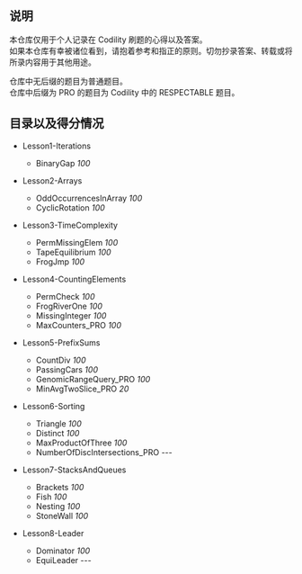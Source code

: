 ## 说明

本仓库仅用于个人记录在 Codility 刷题的心得以及答案。  
如果本仓库有幸被诸位看到，请抱着参考和指正的原则。切勿抄录答案、转载或将所录内容用于其他用途。

仓库中无后缀的题目为普通题目。  
仓库中后缀为 PRO 的题目为 Codility 中的 RESPECTABLE 题目。


## 目录以及得分情况

* Lesson1-Iterations
	* BinaryGap                       *100*

* Lesson2-Arrays
	* OddOccurrencesInArray           *100*
	* CyclicRotation                  *100*

* Lesson3-TimeComplexity
	* PermMissingElem                 *100*
	* TapeEquilibrium                 *100*
	* FrogJmp                         *100*

* Lesson4-CountingElements
	* PermCheck                       *100*
	* FrogRiverOne                    *100*
	* MissingInteger                  *100*
	* MaxCounters_PRO                 *100*

* Lesson5-PrefixSums
	* CountDiv                        *100*
	* PassingCars                     *100*
	* GenomicRangeQuery_PRO           *100*
	* MinAvgTwoSlice_PRO              *20*

* Lesson6-Sorting
	* Triangle                        *100*
	* Distinct                        *100*
	* MaxProductOfThree               *100*
	* NumberOfDiscIntersections_PRO   *---*

* Lesson7-StacksAndQueues
	* Brackets                        *100*
	* Fish                            *100*
	* Nesting                         *100*
	* StoneWall                       *100*

* Lesson8-Leader
	* Dominator                        *100*
	* EquiLeader                       *---*